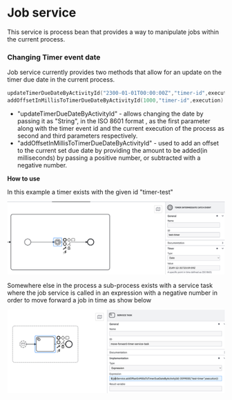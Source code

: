 # Job service

This service is process bean that provides a way to manipulate jobs within the current process.

### Changing Timer event date

Job service currently provides two methods that allow for an update on the timer due date in the current process.

```kotlin
updateTimerDueDateByActivityId("2300-01-01T00:00:00Z","timer-id",execution)
addOffsetInMillisToTimerDueDateByActivityId(1000,"timer-id",execution)
```

* "updateTimerDueDateByActivityId" - allows changing the date by passing it as "String", in the ISO 8601 format , as the first parameter along with the timer event id and the current execution of the process as second and third parameters respectively.
* "addOffsetInMillisToTimerDueDateByActivityId" - used to add an offset to the current set due date by providing the amount to be added(in milliseconds) by passing a positive number, or subtracted with a negative number.

**How to use**

In this example a timer exists with the given id "timer-test"

![timer](../../using-valtimo/process/img/timer.png)

Somewhere else in the process a sub-process exists with a service task where the job service is called in an expression with a negative number in order to move forward a job in time as show below

![job-service-example](../../using-valtimo/process/img/job-service-example.png)
